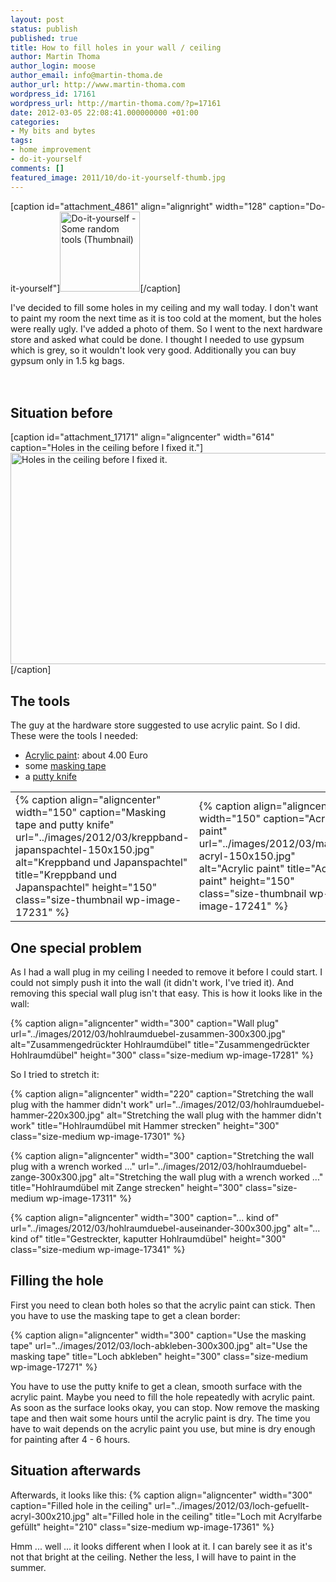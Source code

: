 ```yaml
---
layout: post
status: publish
published: true
title: How to fill holes in your wall / ceiling
author: Martin Thoma
author_login: moose
author_email: info@martin-thoma.de
author_url: http://www.martin-thoma.com
wordpress_id: 17161
wordpress_url: http://martin-thoma.com/?p=17161
date: 2012-03-05 22:08:41.000000000 +01:00
categories:
- My bits and bytes
tags:
- home improvement
- do-it-yourself
comments: []
featured_image: 2011/10/do-it-yourself-thumb.jpg
---
```

[caption id="attachment_4861" align="alignright" width="128" caption="Do-it-yourself"]<a href="http://martin-thoma.com/wp-content/uploads/2011/10/do-it-yourself-thumb.jpg"><img class="size-full wp-image-4861 " title="Do-it-yourself - Some random tools (Thumbnail)" src="http://martin-thoma.com/wp-content/uploads/2011/10/do-it-yourself-thumb.jpg" alt="Do-it-yourself - Some random tools (Thumbnail)" width="128" height="128" /></a>[/caption]

I've decided to fill some holes in my ceiling and my wall today. I don't want to paint my room the next time as it is too cold at the moment, but the holes were really ugly. I've added a photo of them. So I went to the next hardware store and asked what could be done. I thought I needed to use gypsum which is grey, so it wouldn't look very good. Additionally you can buy gypsum only in 1.5 kg bags. 
<br/>
<br/>
<br/>
<h2>Situation before</h2>
[caption id="attachment_17171" align="aligncenter" width="614" caption="Holes in the ceiling before I fixed it."]<a href="http://martin-thoma.com/wp-content/uploads/2012/03/loch-in-der-decke.jpg"><img class=" wp-image-17171 " title="Holes in the ceiling" src="http://martin-thoma.com/wp-content/uploads/2012/03/loch-in-der-decke-1024x563.jpg" alt="Holes in the ceiling before I fixed it." width="614" height="338" /></a>[/caption]

<h2>The tools</h2>
The guy at the hardware store suggested to use acrylic paint. So I did. These were the tools I needed:
<ul>
  <li><a href="http://en.wikipedia.org/wiki/Acrylic_paint">Acrylic paint</a>: about 4.00 Euro</li>
  <li>some <a href="http://en.wikipedia.org/wiki/Masking_tape">masking tape</a></li>
  <li>a <a href="http://en.wikipedia.org/wiki/Putty_knife">putty knife</a></li>
</ul>

<table>
<tr>
<td>{% caption align="aligncenter" width="150" caption="Masking tape and putty knife" url="../images/2012/03/kreppband-japanspachtel-150x150.jpg" alt="Kreppband und Japanspachtel" title="Kreppband und Japanspachtel" height="150" class="size-thumbnail wp-image-17231" %}</td>
<td>{% caption align="aligncenter" width="150" caption="Acrylic paint" url="../images/2012/03/maler-acryl-150x150.jpg" alt="Acrylic paint" title="Acrylic paint" height="150" class="size-thumbnail wp-image-17241" %}</td>
</tr>
</table>

<h2>One special problem</h2>
As I had a wall plug in my ceiling I needed to remove it before I could start. I could not simply push it into the wall (it didn't work, I've tried it). And removing this special wall plug isn't that easy. This is how it looks like in the wall:

{% caption align="aligncenter" width="300" caption="Wall plug" url="../images/2012/03/hohlraumduebel-zusammen-300x300.jpg" alt="Zusammengedr&uuml;ckter Hohlraumd&uuml;bel" title="Zusammengedr&uuml;ckter Hohlraumd&uuml;bel" height="300" class="size-medium wp-image-17281" %}

So I tried to stretch it:

{% caption align="aligncenter" width="220" caption="Stretching the wall plug with the hammer didn&#039;t work" url="../images/2012/03/hohlraumduebel-hammer-220x300.jpg" alt="Stretching the wall plug with the hammer didn&#039;t work" title="Hohlraumd&uuml;bel mit Hammer strecken" height="300" class="size-medium wp-image-17301" %}

{% caption align="aligncenter" width="300" caption="Stretching the wall plug with a wrench worked ..." url="../images/2012/03/hohlraumduebel-zange-300x300.jpg" alt="Stretching the wall plug with a wrench worked ..." title="Hohlraumd&uuml;bel mit Zange strecken" height="300" class="size-medium wp-image-17311" %}

{% caption align="aligncenter" width="300" caption="... kind of" url="../images/2012/03/hohlraumduebel-auseinander-300x300.jpg" alt="... kind of" title="Gestreckter, kaputter Hohlraumd&uuml;bel" height="300" class="size-medium wp-image-17341" %}

<h2>Filling the hole</h2>
First you need to clean both holes so that the acrylic paint can stick. Then you have to use the masking tape to get a clean border:

{% caption align="aligncenter" width="300" caption="Use the masking tape" url="../images/2012/03/loch-abkleben-300x300.jpg" alt="Use the masking tape" title="Loch abkleben" height="300" class="size-medium wp-image-17271" %}

You have to use the putty knife to get a clean, smooth surface with the acrylic paint. Maybe you need to fill the hole repeatedly with acrylic paint. As soon as the surface looks okay, you can stop. Now remove the masking tape and then wait some hours until the acrylic paint is dry. The time you have to wait depends on the acrylic paint you use, but mine is dry enough for painting after 4 - 6 hours.

<h2>Situation afterwards</h2>
Afterwards, it looks like this:
{% caption align="aligncenter" width="300" caption="Filled hole in the ceiling" url="../images/2012/03/loch-gefuellt-acryl-300x210.jpg" alt="Filled hole in the ceiling" title="Loch mit Acrylfarbe gef&uuml;llt" height="210" class="size-medium wp-image-17361" %}

Hmm ... well ... it looks different when I look at it. I can barely see it as it's not that bright at the ceiling. Nether the less, I will have to paint in the summer.
